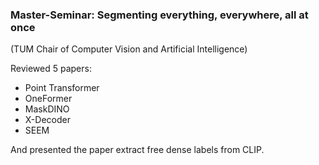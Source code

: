 ### Master-Seminar: Segmenting everything, everywhere, all at once 
(TUM Chair of Computer Vision and Artificial Intelligence)

Reviewed 5 papers:
- Point Transformer
- OneFormer
- MaskDINO
- X-Decoder
- SEEM
  
And presented the paper extract free dense labels from CLIP.

